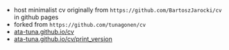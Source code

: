 - host minimalist cv originally from `https://github.com/BartoszJarocki/cv` in github pages
- forked from `https://github.com/tunagonen/cv`
- <a href=https://ata-tuna.github.io/cv>ata-tuna.github.io/cv</a>
- <a href=https://ata-tuna.github.io/cv>ata-tuna.github.io/cv/print_version</a>
